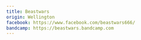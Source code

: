 ```yaml
---
title: Beastwars
origin: Wellington
facebook: https://www.facebook.com/beastwars666/
bandcamp: https://beastwars.bandcamp.com
---
```

